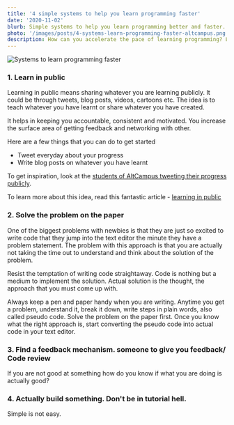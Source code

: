 ```yaml
---
title: '4 simple systems to help you learn programming faster'
date: '2020-11-02'
blurb: Simple systems to help you learn programming better and faster.
photo: '/images/posts/4-systems-learn-programming-faster-altcampus.png'
description: How can you accelerate the pace of learning programming? Learn programming faster using these simple techniques.
---
```


![Systems to learn programming faster](/images/posts/4-systems-learn-programming-faster-altcampus.png)


### 1. Learn in public

Learning in public means sharing whatever you are learning publicly. It could be through tweets, blog posts, videos, cartoons etc. The idea is to teach whatever you have learnt or share whatever you have created.

It helps in keeping you accountable, consistent and motivated. You increase the surface area of getting feedback and networking with other. 

Here are a few things that you can do to get started 
-  Tweet everyday about your progress
- Write blog posts on whatever you have learnt

To get inspiration, look at the [students of AltCampus tweeting their progress publicly](https://twitter.com/search?q=AltCampus).

To learn more about this idea, read this fantastic article - [learning in public](https://www.swyx.io/learn-in-public/)

### 2. Solve the problem on the paper

One of the biggest problems with newbies is that they are just so excited to write code that they jump into the text editor the minute they have a problem statement. The problem with this approach is that you are actually not taking the time out to understand and think about the solution of the problem.

Resist the temptation of writing code straightaway. Code is nothing but a medium to implement the solution. Actual solution is the thought, the approach that you must come up with. 

Always keep a pen and paper handy when you are writing. Anytime you get a problem, understand it, break it down,  write steps in plain words, also called pseudo code. Solve the problem on the paper first. Once you know what the right approach is, start converting the pseudo code into actual code in your text editor.

### 3. Find a feedback mechanism. someone to give you feedback/ Code review

If you are not good at something how do you know if what you are doing is actually good? 

### 4.  Actually build something. Don't be in tutorial hell.

Simple is not easy.